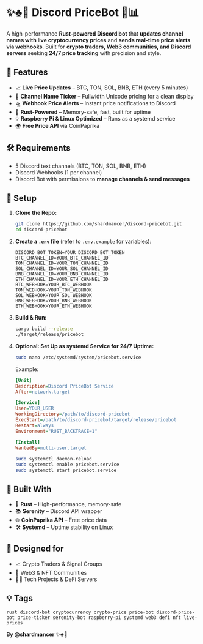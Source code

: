 # ✨♣️🎰 Discord PriceBot 💎📊

A high-performance **Rust-powered Discord bot** that **updates channel names with live cryptocurrency prices** and **sends real-time price alerts via webhooks**. Built for **crypto traders, Web3 communities, and Discord servers** seeking **24/7 price tracking** with precision and style.

## 💎 Features
- 📈 **Live Price Updates** – BTC, TON, SOL, BNB, ETH (every 5 minutes)
- 💬 **Channel Name Ticker** – Fullwidth Unicode pricing for a clean display
- 🛸 **Webhook Price Alerts** – Instant price notifications to Discord
- 🤖 **Rust-Powered** – Memory-safe, fast, built for uptime
- 💡 **Raspberry Pi & Linux Optimized** – Runs as a systemd service
- 🌍 **Free Price API** via CoinPaprika

## 🛠️ Requirements
- 5 Discord text channels (BTC, TON, SOL, BNB, ETH)
- Discord Webhooks (1 per channel)
- Discord Bot with permissions to **manage channels & send messages**

## 💪 Setup
1. **Clone the Repo:**
   ```bash
   git clone https://github.com/shardmancer/discord-pricebot.git
   cd discord-pricebot
   ```

2. **Create a `.env` file** (refer to `.env.example` for variables):
   ```dotenv
   DISCORD_BOT_TOKEN=YOUR_DISCORD_BOT_TOKEN
   BTC_CHANNEL_ID=YOUR_BTC_CHANNEL_ID
   TON_CHANNEL_ID=YOUR_TON_CHANNEL_ID
   SOL_CHANNEL_ID=YOUR_SOL_CHANNEL_ID
   BNB_CHANNEL_ID=YOUR_BNB_CHANNEL_ID
   ETH_CHANNEL_ID=YOUR_ETH_CHANNEL_ID
   BTC_WEBHOOK=YOUR_BTC_WEBHOOK
   TON_WEBHOOK=YOUR_TON_WEBHOOK
   SOL_WEBHOOK=YOUR_SOL_WEBHOOK
   BNB_WEBHOOK=YOUR_BNB_WEBHOOK
   ETH_WEBHOOK=YOUR_ETH_WEBHOOK
   ```

3. **Build & Run:**
   ```bash
   cargo build --release
   ./target/release/pricebot
   ```

4. **Optional: Set Up as systemd Service for 24/7 Uptime:**
   ```bash
   sudo nano /etc/systemd/system/pricebot.service
   ```
   Example:
   ```ini
   [Unit]
   Description=Discord PriceBot Service
   After=network.target

   [Service]
   User=YOUR_USER
   WorkingDirectory=/path/to/discord-pricebot
   ExecStart=/path/to/discord-pricebot/target/release/pricebot
   Restart=always
   Environment="RUST_BACKTRACE=1"

   [Install]
   WantedBy=multi-user.target
   ```
   ```bash
   sudo systemctl daemon-reload
   sudo systemctl enable pricebot.service
   sudo systemctl start pricebot.service
   ```

## 🌟 Built With
- 🤖 **Rust** – High-performance, memory-safe
- 📚 **Serenity** – Discord API wrapper
- 🌐 **CoinPaprika API** – Free price data
- 🛠️ **Systemd** – Uptime stability on Linux

## 💎 Designed for
- 📈 Crypto Traders & Signal Groups
- 🌟 Web3 & NFT Communities
- 👨‍💼 Tech Projects & DeFi Servers

## 💡 Tags
`rust discord-bot cryptocurrency crypto-price price-bot discord-price-bot price-ticker serenity-bot raspberry-pi systemd web3 defi nft live-prices`

**By @shardmancer** ✨♣️🎰